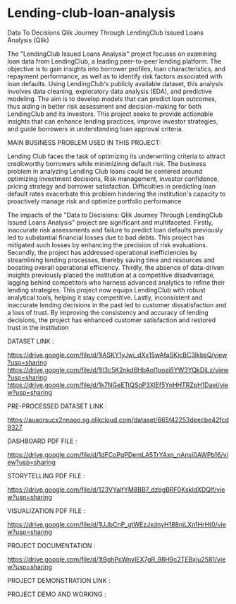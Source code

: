 # Lending-club-loan-analysis
Data To Decisions Qlik Journey Through LendingClub Issued Loans Analysis (Qlik)

The "LendingClub Issued Loans Analysis" project focuses on examining loan data from LendingClub, a leading peer-to-peer lending platform. The objective is to gain insights into borrower profiles, loan characteristics, and repayment performance, as well as to identify risk factors associated with loan defaults. Using LendingClub's publicly available dataset, this analysis involves data cleaning, exploratory data analysis (EDA), and predictive modeling. The aim is to develop models that can predict loan outcomes, thus aiding in better risk assessment and decision-making for both LendingClub and its investors. This project seeks to provide actionable insights that can enhance lending practices, improve investor strategies, and guide borrowers in understanding loan approval criteria.

MAIN BUSINESS PROBLEM USED IN THIS PROJECT:

Lending Club faces the task of optimizing its underwriting criteria to attract creditworthy borrowers while minimizinng default risk. The business problem in analyzing Lending Club loans
could be centered around optimizing investment decisions, Risk management, investor confidence, pricing strategy and borrower satisfaction. Difficulties in predicting loan default rates exacerbate this problem hindering the institution's capacity to proactively manage risk and optimize portfolio performance

The impacts of the "Data to Decisions: Qlik Journey Through LendingClub Issued Loans Analysis" project are significant and multifaceted. Firstly, inaccurate risk assessments and failure to predict loan defaults previously led to substantial financial losses due to bad debts. This project has mitigated such losses by enhancing the precision of risk evaluations. Secondly, the project has addressed operational inefficiencies by streamlining lending processes, thereby saving time and resources and boosting overall operational efficiency. Thirdly, the absence of data-driven insights previously placed the institution at a competitive disadvantage, lagging behind competitors who harness advanced analytics to refine their lending strategies. This project now equips LendingClub with robust analytical tools, helping it stay competitive. Lastly, inconsistent and inaccurate lending decisions in the past led to customer dissatisfaction and a loss of trust. By improving the consistency and accuracy of lending decisions, the project has enhanced customer satisfaction and restored trust in the institution

DATASET LINK :

https://drive.google.com/file/d/1lASKY1yJwi_dXx15wAfaSKicBC3lkbsQ/view?usp=sharing
https://drive.google.com/file/d/1Il3c5K2nkd6HbAoI1pozi6YW3YQkDiLz/view?usp=sharing
https://drive.google.com/file/d/1k7NGeETtQSoP3XlEf5YnHHTRZpH1Daei/view?usp=sharing

PRE-PROCESSED DATASET LINK :

https://auaorsucx2nnaoo.sg.qlikcloud.com/dataset/665f42253deecbe42fcd9327

DASHBOARD PDF FILE :

https://drive.google.com/file/d/1dFCoPqPDemLA5TrYAxn_nAnsi0AWPb16/view?usp=sharing

STORYTELLING PDF FILE :

https://drive.google.com/file/d/123VYaIfYM8BB7_dzbgBRF0KskldXDQlf/view?usp=sharing

VISUALIZATION PDF FILE :

https://drive.google.com/file/d/1UJbCnP_gtWEzJxdnyH188njLXn1HrHt0/view?usp=sharing

PROJECT DOCUMENTATION :

https://drive.google.com/file/d/1tBghPcWnvIEX7gR_98H9c2TEBxju2581/view?usp=sharing

PROJECT DEMONSTRATION LINK :


PROJECT DEMO AND WORKING :


